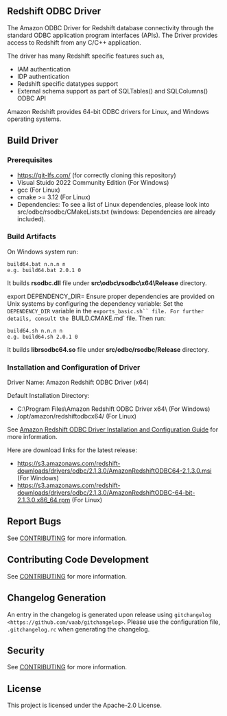 ## Redshift ODBC Driver

The Amazon ODBC Driver for Redshift database connectivity through the standard ODBC application program interfaces (APIs). The Driver provides access to Redshift from any C/C++ application.

The driver has many Redshift specific features such as,

* IAM authentication
* IDP authentication
* Redshift specific datatypes support
* External schema support as part of SQLTables() and SQLColumns() ODBC API

Amazon Redshift provides 64-bit ODBC drivers for Linux, and Windows operating systems. 

## Build Driver
### Prerequisites
* https://git-lfs.com/ (for correctly cloning this repository)
* Visual Stuido 2022 Community Edition (For Windows)
* gcc (For Linux)
* cmake >= 3.12 (For Linux)
* Dependencies: To see a list of Linux dependencies, please look into src/odbc/rsodbc/CMakeLists.txt (windows: Dependencies are already included).

### Build Artifacts
On Windows system run:
```
build64.bat n.n.n n 
e.g. build64.bat 2.0.1 0

```
It builds **rsodbc.dll** file under **src\odbc\rsodbc\x64\Release** directory. 


export DEPENDENCY_DIR=
Ensure proper dependencies are provided on Unix systems by configuring the dependency variable: Set the `DEPENDENCY_DIR` variable in the `exports_basic.sh`` file. For further details, consult the `BUILD.CMAKE.md` file.
Then run:
```
build64.sh n.n.n n
e.g. build64.sh 2.0.1 0
```

It builds **librsodbc64.so** file under **src/odbc/rsodbc/Release** directory. 

### Installation and Configuration of Driver

Driver Name: Amazon Redshift ODBC Driver (x64)

Default Installation Directory:
* C:\Program Files\Amazon Redshift ODBC Driver x64\ (For Windows)
* /opt/amazon/redshiftodbcx64/ (For Linux)

See [Amazon Redshift ODBC Driver Installation and Configuration Guide](https://docs.aws.amazon.com/redshift/latest/mgmt/odbc20-install.html) for more information.

Here are download links for the latest release:
* https://s3.amazonaws.com/redshift-downloads/drivers/odbc/2.1.3.0/AmazonRedshiftODBC64-2.1.3.0.msi (For Windows)
* https://s3.amazonaws.com/redshift-downloads/drivers/odbc/2.1.3.0/AmazonRedshiftODBC-64-bit-2.1.3.0.x86_64.rpm (For Linux)

## Report Bugs

See [CONTRIBUTING](CONTRIBUTING.md#Reporting-Bugs/Feature-Requests) for more information.

## Contributing Code Development

See [CONTRIBUTING](CONTRIBUTING.md#Contributing-via-Pull-Requests) for more information.

## Changelog Generation
An entry in the changelog is generated upon release using `gitchangelog <https://github.com/vaab/gitchangelog>`.
Please use the configuration file, ``.gitchangelog.rc`` when generating the changelog.
	 
## Security

See [CONTRIBUTING](CONTRIBUTING.md#security-issue-notifications) for more information.

## License

This project is licensed under the Apache-2.0 License.

